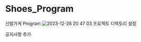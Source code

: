 # Shoes_Program
신발가게 Program
![2023-12-26 20 47 03](https://github.com/BigDataTeam01/Shoes_Program/assets/151720731/1b60966e-c011-41ee-ab33-b99c0764bb46)
프로젝트 디렉토리 설정


공지사항 추가
